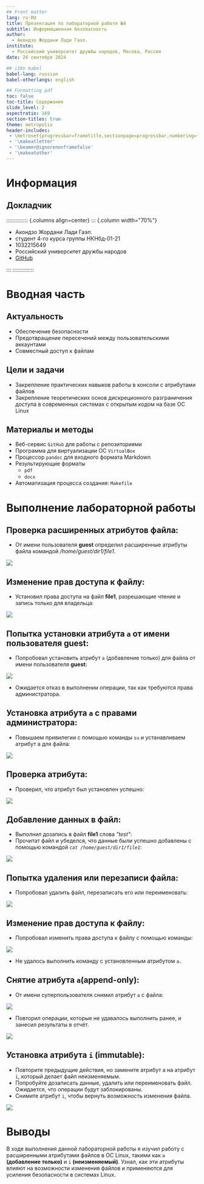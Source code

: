```yaml
---
## Front matter
lang: ru-RU
title: Презентация по лабораторной работе №4
subtitle: Информационная безопасность
author:
  - Акондзо Жордани Лади Гаэл.
institute:
  - Российский университет дружбы народов, Москва, Россия
date: 26 сентября 2024

## i18n babel
babel-lang: russian
babel-otherlangs: english

## Formatting pdf
toc: false
toc-title: Содержание
slide_level: 2
aspectratio: 169
section-titles: true
theme: metropolis
header-includes:
 - \metroset{progressbar=frametitle,sectionpage=progressbar,numbering=fraction}
 - '\makeatletter'
 - '\beamer@ignorenonframefalse'
 - '\makeatother'
---
```


# Информация

## Докладчик

:::::::::::::: {.columns align=center}
::: {.column width="70%"}

  * Акондзо Жордани Лади Гаэл.
  * студент 4-го курса группы НКНбд-01-21
  * 1032215649
  * Российский университет дружбы народов
  * [GitHub](https://github.com/Jordaniakondzo)

:::
::::::::::::::

# Вводная часть

## Актуальность

- Обеспечение безопасности
- Предотвращение пересечений между пользовательскими аккаунтами
- Совместный доступ к файлам

## Цели и задачи

- Закрепление практических навыков работы в консоли с атрибутами файлов
- Закрепление теоретических основ дискреционного разграничения доступа в современных системах с открытым кодом на базе ОС Linux

## Материалы и методы

- Веб-сервис `GitHub` для работы с репозиториями
- Программа для виртуализации ОС `VirtualBox`
- Процессор `pandoc` для входного формата Markdown
- Результирующие форматы
	- `pdf`
	- `docx`
- Автоматизация процесса создания: `Makefile`

# Выполнение лабораторной работы

## Проверка расширенных атрибутов файла:

- От имени пользователя **guest** определил расширенные атрибуты файла командой */home/guest/dir1/file1*.

![](image/01.png)

## Изменение прав доступа к файлу:

- Установил права доступа на файл **file1**, разрешающие чтение и запись только для владельца:

![](image/02.png)

## Попытка установки атрибута `a` от имени пользователя guest:

- Попробовал установить атрибут `a` (добавление только) для файла от имени пользователя **guest:**

![](image/03.png)

- Ожидается отказ в выполнении операции, так как требуются права администратора.

## Установка атрибута `a` с правами администратора:

- Повышаем привилегии с помощью команды `su` и устанавливаем атрибут a для файла:

![](image/04.png)

## Проверка атрибута:

- Проверил, что атрибут был установлен успешно:

![](image/05.png)

## Добавление данных в файл:

- Выполнил дозапись в файл **file1** слова *"test"*:
- Прочитат файл и убеделся, что данные были успешно добавлены с помощью командой *`cat /home/guest/dir1/file1`*:

![](image/06.png)

## Попытка удаления или перезаписи файла:

- Попробовал удалить файл, перезаписать его или переименовать:

![](image/07.png)

## Изменение прав доступа к файлу:

- Попробовал изменить права доступа к файлу с помощью команды:

![](image/08.png)

- Не удалось выполнить команду с установленным атрибутом `a.`

## Снятие атрибута `a`(append-only):

- От имени суперпользователя снимил атрибут `a` с файла:

![](image/09.png)

- Повторил операции, которые не удавалось выполнить ранее, и занесил результаты в отчёт.

![](image/10.png)

## Установка атрибута `i` (immutable):

- Повторите предыдущие действия, но замените атрибут a на атрибут `i`, который делает файл неизменяемым.
- Попробуйте дозаписать данные, удалить или переименовать файл. Ожидается, что операции будут заблокированы.
- Снимите атрибут `i`, чтобы вернуть возможность изменения файла.

![](image/11.png)


# Выводы

В ходе выполнения данной лабораторной работы я изучил работу с расширенными атрибутами файлов в ОС Linux, такими как `a` **(добавление только)** и `i` **(неизменяемый)**. Узнал, как эти атрибуты влияют на возможности изменения файлов и применяются для усиления безопасности в системах Linux.
